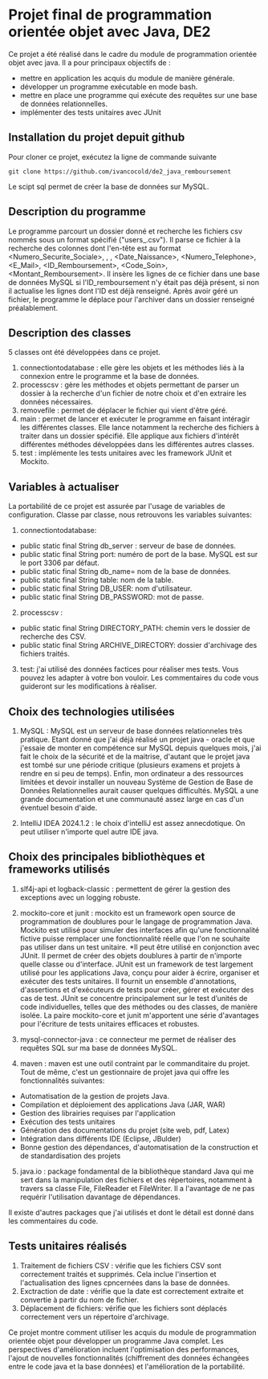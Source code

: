 # Projet final de programmation orientée objet avec Java, DE2

Ce projet a été réalisé dans le cadre du module de programmation orientée objet avec java. Il a pour principaux objectifs de :
- mettre en application les acquis du module de manière générale.
- développer un programme exécutable en mode bash.
- mettre en place une programme qui exécute des requêtes sur une base de données relationnelles.
- implémenter des tests unitaires avec JUnit


## Installation du projet depuit github
Pour cloner ce projet, exécutez la ligne de commande suivante
```
git clone https://github.com/ivancocold/de2_java_remboursement
```

Le scipt sql permet de créer la base de données sur MySQL.


## Description du programme
Le programme parcourt un dossier donné et recherche les fichiers csv nommés sous un format spécifié ("users_<YYYYMMDDHHmmSS>.csv").
Il parse ce fichier à la recherche des colonnes dont l'en-tête est au format <Numero_Securite_Sociale>, <Nom>, <Prenom>, <Date_Naissance>, <Numero_Telephone>, <E_Mail>, <ID_Remboursement>, <Code_Soin>, <Montant_Remboursement>.
Il insère les lignes de ce fichier dans une base de données MySQL si l'ID_remboursement n'y était pas déjà présent, si non il actualise les lignes dont l'ID est déjà renseigné.
Après avoir géré un fichier, le programme le déplace pour l'archiver dans un dossier renseigné préalablement.

## Description des classes
5 classes ont été développées dans ce projet.
1. connectiontodatabase : elle gère les objets et les méthodes liés à la connexion entre le programme et la base de données.
2. processcsv : gère les méthodes et objets permettant de parser un dossier à la recherche d'un fichier de notre choix et d'en extraire les données nécessaires.
3. removefile : permet de déplacer le fichier qui vient d'être géré.
4. main : permet de lancer et exécuter le programme en faisant intéragir les différentes classes. Elle lance notamment la recherche des fichiers à traiter dans un dossier spécifié. Elle applique aux fichiers d'intérêt différentes méthodes développées dans les différentes autres classes.
5. test : implémente les tests unitaires avec les framework JUnit et Mockito.

## Variables à actualiser
La portabilité de ce projet est assurée par l'usage de variables de configuration. Classe par classe, nous retrouvons les variables suivantes:
1. connectiontodatabase:
* public static final String db_server : serveur de base de données.
* public static final String port: numéro de port de la base. MySQL est sur le port 3306 par défaut.
* public static final String db_name= nom de la base de données.
* public static final String table: nom de la table.
* public static final String DB_USER: nom d'utilisateur.
* public static final String DB_PASSWORD: mot de passe.

2. processcsv :
* public static final String DIRECTORY_PATH: chemin vers le dossier de recherche des CSV.
* public static final String ARCHIVE_DIRECTORY: dossier d'archivage des fichiers traités.

3. test: j'ai utilisé des données factices pour réaliser mes tests. Vous pouvez les adapter à votre bon vouloir. Les commentaires du code vous guideront sur les modifications à réaliser.

## Choix des technologies utilisées
1. MySQL : MySQL est un serveur de base données relationneles très pratique. Etant donné que j'ai déjà réalisé un projet java - oracle et que j'essaie de monter en compétence sur MySQL depuis quelques mois, j'ai fait le choix de la sécurité et de la maitrise, d'autant que le projet java est tombé sur une période critique (plusieurs examens et projets à rendre en si peu de temps). Enfin, mon ordinateur a des ressources limitées et devoir installer un nouveau Système de Gestion de Base de Données Relationnelles aurait causer quelques difficultés.
MySQL a une grande documentation et une communauté assez large en cas d'un éventuel besoin d'aide.

2. IntelliJ IDEA 2024.1.2 : le choix d'intelliJ est assez annecdotique. On peut utiliser n'importe quel autre IDE java.

## Choix des principales bibliothèques et frameworks utilisés
1. slf4j-api et logback-classic : permettent de gérer la gestion des exceptions avec un logging robuste.

2. mockito-core et junit : mockito est un framework open source de programmation de doublures pour le langage de programmation Java. Mockito est utilisé pour simuler des interfaces afin qu'une fonctionnalité fictive puisse remplacer une fonctionnalité réelle que l'on ne souhaite pas utiliser dans un test unitaire. *Il  peut être utilisé en conjonction avec JUnit. Il permet de créer des objets doublures à partir de n'importe quelle classe ou d'interface.
JUnit est un framework de test largement utilisé pour les applications Java, conçu pour aider à écrire, organiser et exécuter des tests unitaires.  Il fournit un ensemble d'annotations, d'assertions et d'exécuteurs de tests pour créer, gérer et exécuter des cas de test. JUnit se concentre principalement sur le test d’unités de code individuelles, telles que des méthodes ou des classes, de manière isolée.
La paire mockito-core et junit m'apportent une série d'avantages pour l'écriture de tests unitaires efficaces et robustes.

3. mysql-connector-java : ce connecteur me permet de réaliser des requêtes SQL sur ma base de données MySQL.

4. maven : maven est une outil contraint par le commanditaire du projet. Tout de même, c'est un gestionnaire de projet java qui offre les fonctionnalités suivantes:
* Automatisation de la gestion de projets Java.
* Compilation et déploiement des applications Java (JAR, WAR)
* Gestion des librairies requises par l'application
* Exécution des tests unitaires
* Génération des documentations du projet (site web, pdf, Latex)
* Intégration dans différents IDE (Eclipse, JBulder)
* Bonne gestion des dépendances, d'automatisation de la construction et de standardisation des projets

5. java.io : package fondamental de la bibliothèque standard Java qui me sert dans la manipulation des fichiers et des répertoires, notamment à travers sa classe File, FileReader et FileWriter. Il a l'avantage de ne pas requérir l'utilisation davantage de dépendances.

Il existe d'autres packages que j'ai utilisés et dont le détail est donné dans les commentaires du code.

## Tests unitaires réalisés

1. Traitement de fichiers CSV : vérifie que les fichiers CSV sont correctement traités et supprimés. Cela inclue l'insertion et l'actualisation des lignes cpncernées dans la base de données.
2. Exctraction de date :  vérifie que la date est correctement extraite et convertie à partir du nom de fichier.
3. Déplacement de fichiers: vérifie que les fichiers sont déplacés correctement vers un répertoire d'archivage.

Ce projet montre comment utiliser les acquis du module de programmation orientée objet pour développer un programme Java complet. Les perspectives d'amélioration incluent l'optimisation des performances, l'ajout de nouvelles fonctionnalités (chiffrement des données échangées entre le code java et la base données) et l'amélioration de la portabilité.
